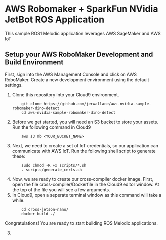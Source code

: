 # AWS Robomaker + SparkFun NVidia JetBot ROS Application

This sample ROS1 Melodic application leverages AWS SageMaker and AWS IoT 

## Setup your AWS RoboMaker Development and Build Environment 

First, sign into the AWS Management Console and click on AWS RoboMaker. Create a new development environment using the default settings.

1. Clone this repository into your Cloud9 environment.
    ``` 
        git clone https://github.com/jerwallace/aws-nvidia-sample-robomaker-dino-detect
        cd aws-nvidia-sample-robomaker-dino-detect
    ```
2. Before we get started, you will need an S3 bucket to store your assets. Run the following command in Cloud9
    ``` 
        aws s3 mb <YOUR_BUCKET_NAME>
    ``` 
4. Next, we need to create a set of IoT credentials, so our application can communicate with AWS IoT. Run the following shell script to generate these:
    ``` 
        sudo chmod -R +x scripts/*.sh
        . scripts/generate_certs.sh
    ``` 
5. Now, we are ready to create our cross-compiler docker image. First, open the file cross-compiler/Dockerfile in the Cloud9 editor window. At the top of the file you will see a few arguments. 
6. In Cloud9, open a seperate terminal window as this command will take a while.
    ``` 
        cd cross-jetson-nano/
        docker build ./
    ``` 

Congratulations! You are ready to start building ROS Melodic applications.
    
3. 
